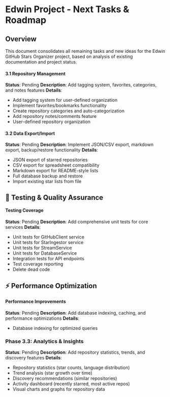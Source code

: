 # Edwin Project - Next Tasks & Roadmap

## Overview
This document consolidates all remaining tasks and new ideas for the Edwin GitHub Stars Organizer project, based on analysis of existing documentation and project status.

#### 3.1 Repository Management
**Status**: Pending
**Description**: Add tagging system, favorites, categories, and notes features
**Details**:
- Add tagging system for user-defined organization
- Implement favorites/bookmarks functionality
- Create repository categories and auto-categorization
- Add repository notes/comments feature
- User-defined repository organization

#### 3.2 Data Export/Import
**Status**: Pending
**Description**: Implement JSON/CSV export, markdown export, backup/restore functionality
**Details**:
- JSON export of starred repositories
- CSV export for spreadsheet compatibility
- Markdown export for README-style lists
- Full database backup and restore
- Import existing star lists from file

## 🧪 Testing & Quality Assurance

#### Testing Coverage
**Status**: Pending
**Description**: Add comprehensive unit tests for core services
**Details**:
- Unit tests for GitHubClient service
- Unit tests for StarIngestor service
- Unit tests for StreamService
- Unit tests for DatabaseService
- Integration tests for API endpoints
- Test coverage reporting
- Delete dead code

## ⚡ Performance Optimization

#### Performance Improvements
**Status**: Pending
**Description**: Add database indexing, caching, and performance optimizations
**Details**:
- Database indexing for optimized queries

### Phase 3.3: Analytics & Insights
**Status**: Pending
**Description**: Add repository statistics, trends, and discovery features
**Details**:
- Repository statistics (star counts, language distribution)
- Trend analysis (star growth over time)
- Discovery recommendations (similar repositories)
- Activity dashboard (recently starred, most active repos)
- Visual charts and graphs for repository data
